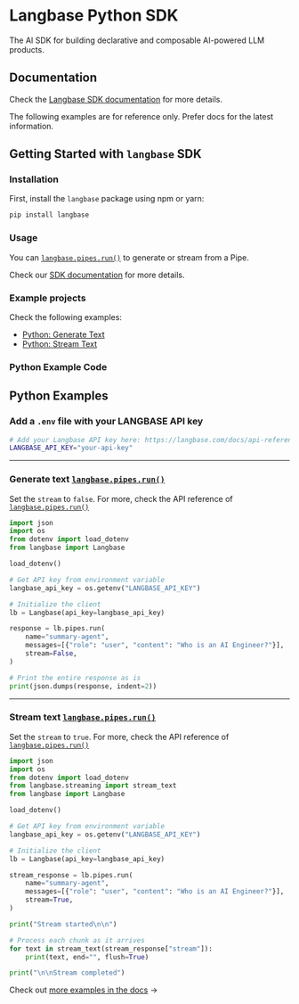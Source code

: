 # Langbase Python SDK

The AI SDK for building declarative and composable AI-powered LLM products.

## Documentation

Check the [Langbase SDK documentation](https://langbase.com/docs/sdk) for more details.

The following examples are for reference only. Prefer docs for the latest information.

## Getting Started with `langbase` SDK

### Installation

First, install the `langbase` package using npm or yarn:

```bash
pip install langbase
```

### Usage

You can [`langbase.pipes.run()`](https://langbase.com/docs/sdk/pipe/run) to generate or stream from a Pipe.

Check our [SDK documentation](https://langbase.com/docs/sdk) for more details.

### Example projects

Check the following examples:

- [Python: Generate Text](https://github.com/LangbaseInc/langbase-python-sdk/blob/main/examples/python/pipes/pipe.run.py)
- [Python: Stream Text](https://github.com/LangbaseInc/langbase-python-sdk/blob/main/examples/python/pipes/pipe.run.stream.py)

### Python Example Code

## Python Examples

### Add a `.env` file with your LANGBASE API key

```bash
# Add your Langbase API key here: https://langbase.com/docs/api-reference/api-keys
LANGBASE_API_KEY="your-api-key"
```

---

### Generate text [`langbase.pipes.run()`](https://langbase.com/docs/sdk/pipe/run)

Set the `stream` to `false`. For more, check the API reference of [`langbase.pipes.run()`](https://langbase.com/docs/langbase-sdk/generate-text)

```py
import json
import os
from dotenv import load_dotenv
from langbase import Langbase

load_dotenv()

# Get API key from environment variable
langbase_api_key = os.getenv("LANGBASE_API_KEY")

# Initialize the client
lb = Langbase(api_key=langbase_api_key)

response = lb.pipes.run(
    name="summary-agent",
    messages=[{"role": "user", "content": "Who is an AI Engineer?"}],
    stream=False,
)

# Print the entire response as is
print(json.dumps(response, indent=2))

```

---

### Stream text [`langbase.pipes.run()`](https://langbase.com/docs/sdk/pipe/run)

Set the `stream` to `true`. For more, check the API reference of [`langbase.pipes.run()`](https://langbase.com/docs/langbase-sdk/generate-text)

```py
import json
import os
from dotenv import load_dotenv
from langbase.streaming import stream_text
from langbase import Langbase

load_dotenv()

# Get API key from environment variable
langbase_api_key = os.getenv("LANGBASE_API_KEY")

# Initialize the client
lb = Langbase(api_key=langbase_api_key)

stream_response = lb.pipes.run(
    name="summary-agent",
    messages=[{"role": "user", "content": "Who is an AI Engineer?"}],
    stream=True,
)

print("Stream started\n\n")

# Process each chunk as it arrives
for text in stream_text(stream_response["stream"]):
    print(text, end="", flush=True)

print("\n\nStream completed")

```

Check out [more examples in the docs](https://langbase.com/docs/sdk/examples) →